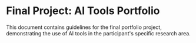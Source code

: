 # Final Project: AI Tools Portfolio

This document contains guidelines for the final portfolio project, demonstrating the use of AI tools in the participant's specific research area.